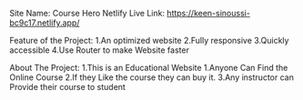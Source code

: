 Site Name: Course Hero
Netlify Live Link: https://keen-sinoussi-bc9c17.netlify.app/

Feature of the Project:
1.An optimized website
2.Fully responsive
3.Quickly accessible 
4.Use Router to make Website faster

About The Project:
1.This is an Educational Website
1.Anyone Can Find the Online Course
2.If they Like the course they can buy it.
3.Any instructor can Provide their course to student
